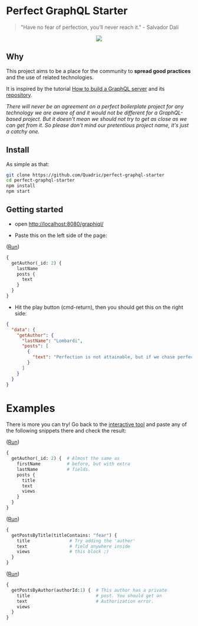 # Perfect GraphQL Starter

> "Have no fear of perfection, you’ll never reach it." - Salvador Dali



<p align="center">
  <img src="http://www.pixhoster.info/f/2016-09/8516908bc1552a5c3dcdb242611ee506.jpg" />
</p>

## Why

This project aims to be a place for the community to **spread good practices** and the use of related technologies.


It is inspired by the tutorial [How to build a GraphQL server](https://medium.com/apollo-stack/tutorial-building-a-graphql-server-cddaa023c035#.wy5h1htxs) and its [repository](https://github.com/apollostack/apollo-starter-kit).

_There will never be an agreement on a perfect boilerplate project for any technology we are aware of and it would not be different for a GraphQL-based project. But it doesn't mean we should not try to get as close as we can get from it. So please don't mind our pretentious project name, it's just a catchy one._

## Install

As simple as that:
```sh
git clone https://github.com/Quadric/perfect-graphql-starter
cd perfect-graphql-starter
npm install
npm start
```

## Getting started
* open [http://localhost:8080/graphiql/](http://localhost:8080/graphiql/)

* Paste this on the left side of the page:

([Run](http://localhost:8080/graphiql/?query=%7B%0A%20%20getAuthor\(_id%3A%202\)%20%7B%0A%20%20%20%20lastName%0A%20%20%20%20posts%20%7B%0A%20%20%20%20%20%20text%0A%20%20%20%20%7D%0A%20%20%7D%0A%7D))
```graphql
{
  getAuthor(_id: 2) {
    lastName
    posts {
      text
    }
  }
}
```

* Hit the play button (cmd-return), then you should get this on the right side:

```json
{
  "data": {
    "getAuthor": {
      "lastName": "Lombardi",
      "posts": [
        {
          "text": "Perfection is not attainable, but if we chase perfection we can catch excellence.",
        }
      ]
    }
  }
}
```

# Examples
There is more you can try! Go back to the [interactive tool](http://localhost:8080/graphiql/) and paste any of the following snippets there and check the result:

([Run](http://localhost:8080/graphiql/?query=%7B%0A%20%20getAuthor\(_id%3A%202\)%20%7B%20%20%23%20Almost%20the%20same%20as%0A%20%20%20%20firstName%20%20%20%20%20%20%20%20%20%20%23%20before%2C%20but%20with%20extra%0A%20%20%20%20lastName%20%20%20%20%20%20%20%20%20%20%20%23%20fields.%0A%20%20%20%20posts%20%7B%0A%20%20%20%20%20%20title%0A%20%20%20%20%20%20text%0A%20%20%20%20%20%20views%0A%20%20%20%20%7D%0A%20%20%7D%0A%7D))
```graphql
{
  getAuthor(_id: 2) {  # Almost the same as
    firstName          # before, but with extra
    lastName           # fields.
    posts {
      title
      text
      views
    }
  }
}
```

([Run](http://localhost:8080/graphiql/?query=%7B%0A%20%20getPostsByTitle\(titleContains%3A%20%22fear%22\)%20%7B%0A%20%20%20%20title%20%20%20%20%20%20%20%20%20%20%20%20%20%20%20%23%20Try%20adding%20the%20%27author%27%0A%20%20%20%20text%20%20%20%20%20%20%20%20%20%20%20%20%20%20%20%20%23%20field%20anywhere%20inside%0A%20%20%20%20views%20%20%20%20%20%20%20%20%20%20%20%20%20%20%20%23%20this%20block%20%3B\)%0A%20%20%7D%0A%7D&variables=))
```graphql
{
  getPostsByTitle(titleContains: "fear") {
    title               # Try adding the 'author'
    text                # field anywhere inside
    views               # this block ;)
  }
}
```

([Run](http://localhost:8080/graphiql/?query=%7B%0A%20%20getPostsByAuthor\(authorId%3A1\)%20%7B%20%20%23%20This%20author%20has%20a%20private%0A%20%20%20%20title%20%20%20%20%20%20%20%20%20%20%20%20%20%20%20%20%20%20%20%20%20%20%20%20%20%23%20post.%20You%20should%20get%20an%0A%20%20%20%20text%20%20%20%20%20%20%20%20%20%20%20%20%20%20%20%20%20%20%20%20%20%20%20%20%20%20%23%20Authorization%20error.%0A%20%20%20%20views%0A%20%20%7D%0A%7D&variables=))
```graphql
{
  getPostsByAuthor(authorId:1) {  # This author has a private
    title                         # post. You should get an
    text                          # Authorization error.
    views
  }
}
```
